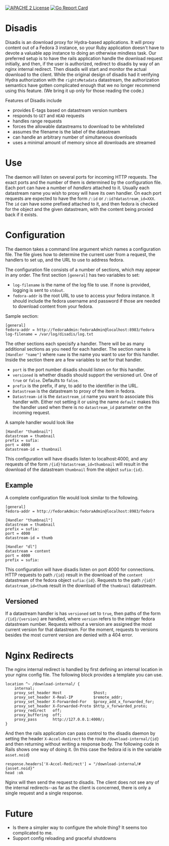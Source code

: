 [![APACHE 2
License](http://img.shields.io/badge/APACHE2-license-blue.svg)](./LICENSE)
[![Go Report
Card](https://goreportcard.com/badge/github.com/ndlib/disadis)](https://goreportcard.com/report/github.com/ndlib/disadis)

Disadis
=======

Disadis is an download proxy for Hydra-based applications.
It will proxy content out of a Fedora 3 instance, so your Ruby application
doesn't have to devote a valuable app instance to doing an otherwise mindless
task.
Our preferred setup is to have the rails application handle the download request
initially, and then, if the user is authorized, redirect to disadis by way of an
nginx internal redirect.
Then disadis will start and monitor the actual download to the client.
While the original design of disadis had it verifying Hydra authorization with
the `rightsMetadata` datastream, the authorization semantics have gotten
complicated enough that we no longer recommend using this feature.
(We bring it up only for those reading the code.)

Features of Disadis include

* provides E-tags based on datastream version numbers
* responds to `GET` and `HEAD` requests
* handles range requests
* forces the allowable datastreams to download to be whitelisted
* assumes the filename is the label of the datastream
* can handle an arbitrary number of simultaneous downloads
* uses a minimal amount of memory since all downloads are streamed

# Use

The daemon will listen on several ports for incoming HTTP requests.
The exact ports and the number of them is determined by the configuration file.
Each port can have a number of _handlers_ attached to it.
Usually each datastream name you wish to proxy will have its own handler.
On each port requests are expected to have the form `/:id` or `/:id?datastream_id=XXX`.
The `id` can have some prefixed attached to it, and then fedora is checked for
the object and the given datastream, with the content being proxied back if it
exists.

# Configuration

The daemon takes a command line argument which names a configuration file.
The file gives how to determine the current user from a request, the handlers to
set up, and the URL to use to address fedora.

The configuration file consists of a number of sections, which may appear in any order.
The first section `[general]` has two variables to set:

 * `log-filename` is the name of the log file to use. If none is provided, logging is sent to `stdout`.
 * `fedora-addr` is the root URL to use to access your fedora instance.
 It should include the fedora username and password if those are needed to download content from your fedora.

Sample section:

    [general]
    fedora-addr = http://fedoraAdmin:fedoraAdmin@localhost:8983/fedora
    log-filename = /var/log/disadis/log.txt

The other sections each specisify a handler.
There will be as many additional sections as you need for each handler.
The section name is `[Handler "name"]` where `name` is the name you want to use for this handler.
Inside the section there are a few variables to set for that handler.

 * `port` is the port number disadis should listen on for this handler.
 * `versioned` is whether disadis should support the versioned url. One of `true` or `false`. Defaults to `false`.
 * `prefix` is the prefix, if any, to add to the identifier in the URL.
 * `Datastream` is the datastream to proxy of the item in fedora.
 * `Datastream-id` is the `datastream_id` name you want to associate this handler with.
 Either not setting it or using the name `default` makes this the handler used when there is
 no `datastream_id` parameter on the incoming request.

A sample handler would look like

    [Handler "thumbnail"]
    datastream = thumbnail
    prefix = sufia:
    port = 4000
    datastream-id = thumbnail

This configuration will have disadis listen to localhost:4000, and any requests
of the form `/{id}?datastream_id=thumbnail` will result in the download of the
datastream `thumbnail` from the object `sufia:{id}`.

## Example

A complete configuration file would look similar to the following.

```
[general]
fedora-addr = http://fedoraAdmin:fedoraAdmin@localhost:8983/fedora

[Handler "thumbnail"]
datastream = thumbnail
prefix = sufia:
port = 4000
datastream-id = thumb

[Handler "dl"]
datastream = content
port = 4000
prefix = sufia:
```

This configuration will have disadis listen on port 4000 for connections.
HTTP requests to path `/{id}` result in the download of the `content` datastream
of the fedora object `sufia:{id}`.
Requests to the path `/{id}?datastream_id=thumb` result in the download of
the `thumbnail` datastream.

## Versioned 

If a datastream handler is has `versioned` set to `true`, then
paths of the form `/{id}/{version}` are handled, where `version` refers
to the integer fedora datastream number.
Requests without a version are assigned the most current version for that datastream.
For the moment, requests to versions besides the most current version are denied
with a 404 error.

# Nginx Redirects

The nginx internal redirect is handled by first defining an internal location in
your nginx config file.
The following block provides a template you can use.

```
location ^~ /download-internal/ {
    internal;
    proxy_set_header Host              $host;
    proxy_set_header X-Real-IP         $remote_addr;
    proxy_set_header X-Forwarded-For   $proxy_add_x_forwarded_for;
    proxy_set_header X-Forwarded-Proto $http_x_forwarded_proto;
    proxy_redirect   off;
    proxy_buffering  off;
    proxy_pass       http://127.0.0.1:4000/;
}
```

And then the rails application can pass control to the disadis daemon
by setting the header `X-Accel-Redirect` to the route `/download-internal/{id}`
and then returning without writing a response body.
The following code in Rails shows one way of doing it.
(In this case the fedora id is in the variable `asset.noid`)

    response.headers['X-Accel-Redirect'] = "/download-internal/#{asset.noid}"
    head :ok

Nginx will then send the request to disadis.
The client does not see any of the internal redirects--as far as the client is
concerned, there is only a single request and a single response.

# Future

* Is there a simpler way to configure the whole thing? It seems too complicated to me.
* Support config reloading and graceful shutdowns
